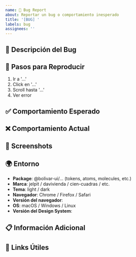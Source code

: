 ```yaml
---
name: 🐛 Bug Report
about: Reportar un bug o comportamiento inesperado
title: '[BUG] '
labels: bug
assignees: ''
---
```


## 🐛 Descripción del Bug

<!-- Una descripción clara y concisa del bug -->

## 🔄 Pasos para Reproducir

1. Ir a '...'
2. Click en '...'
3. Scroll hasta '...'
4. Ver error

## ✅ Comportamiento Esperado

<!-- Qué esperabas que sucediera -->

## ❌ Comportamiento Actual

<!-- Qué está sucediendo actualmente -->

## 📸 Screenshots

<!-- Si aplica, agrega screenshots para explicar el problema -->

## 🌍 Entorno

- **Package**: @bolivar-ui/... (tokens, atoms, molecules, etc.)
- **Marca**: jelpit / davivienda / cien-cuadras / etc.
- **Tema**: light / dark
- **Navegador**: Chrome / Firefox / Safari
- **Versión del navegador**:
- **OS**: macOS / Windows / Linux
- **Versión del Design System**:

## 📋 Información Adicional

<!-- Cualquier información adicional relevante -->

## 🔗 Links Útiles

<!-- Links a CodePen, StackBlitz, o repositorios de ejemplo -->
